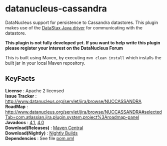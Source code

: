 # datanucleus-cassandra

DataNucleus support for persistence to Cassandra datastores. This plugin makes use of the 
[DataStax Java driver](http://www.datastax.com/documentation/developer/java-driver/1.0/webhelp/index.html) for communicating with the datastore.

__This plugin is not fully developed yet. If you want to help write this plugin please register your interest on the DataNucleus Forum__

This is built using Maven, by executing `mvn clean install` which installs the built jar in your local Maven repository.


## KeyFacts

__License__ : Apache 2 licensed  
__Issue Tracker__ : http://www.datanucleus.org/servlet/jira/browse/NUCCASSANDRA  
__RoadMap__ : http://www.datanucleus.org/servlet/jira/browse/NUCCASSANDRA#selectedTab=com.atlassian.jira.plugin.system.project%3Aroadmap-panel  
__Javadocs__ : [4.1](http://www.datanucleus.org/javadocs/store.cassandra/4.1/), [4.0](http://www.datanucleus.org/javadocs/store.cassandra/4.0/)  
__Download(Releases)__ : [Maven Central](http://central.maven.org/maven2/org/datanucleus/datanucleus-cassandra)  
__Download(Nightly)__ : [Nightly Builds](http://www.datanucleus.org/downloads/maven2-nightly/org/datanucleus/datanucleus-cassandra)  
__Dependencies__ : See file [pom.xml](pom.xml)  
